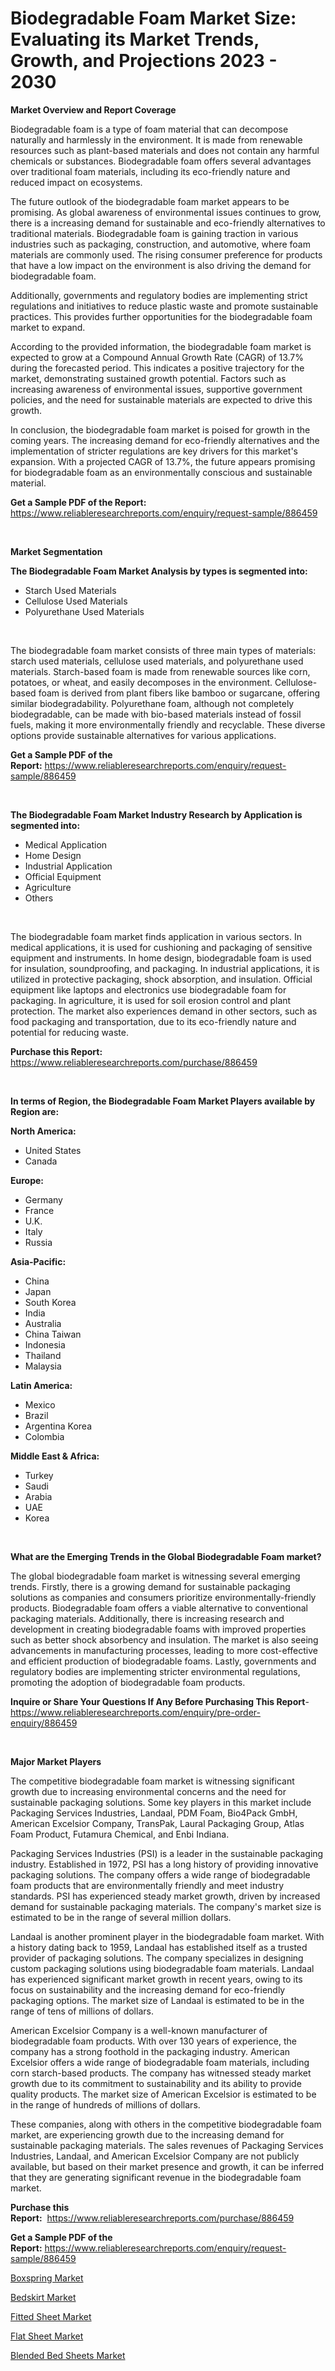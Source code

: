 <p><h1>Biodegradable Foam Market Size: Evaluating its Market Trends, Growth, and Projections 2023 - 2030</h1></p><p><strong>Market Overview and Report Coverage</strong></p>
<p><p>Biodegradable foam is a type of foam material that can decompose naturally and harmlessly in the environment. It is made from renewable resources such as plant-based materials and does not contain any harmful chemicals or substances. Biodegradable foam offers several advantages over traditional foam materials, including its eco-friendly nature and reduced impact on ecosystems.</p><p>The future outlook of the biodegradable foam market appears to be promising. As global awareness of environmental issues continues to grow, there is a increasing demand for sustainable and eco-friendly alternatives to traditional materials. Biodegradable foam is gaining traction in various industries such as packaging, construction, and automotive, where foam materials are commonly used. The rising consumer preference for products that have a low impact on the environment is also driving the demand for biodegradable foam.</p><p>Additionally, governments and regulatory bodies are implementing strict regulations and initiatives to reduce plastic waste and promote sustainable practices. This provides further opportunities for the biodegradable foam market to expand.</p><p>According to the provided information, the biodegradable foam market is expected to grow at a Compound Annual Growth Rate (CAGR) of 13.7% during the forecasted period. This indicates a positive trajectory for the market, demonstrating sustained growth potential. Factors such as increasing awareness of environmental issues, supportive government policies, and the need for sustainable materials are expected to drive this growth.</p><p>In conclusion, the biodegradable foam market is poised for growth in the coming years. The increasing demand for eco-friendly alternatives and the implementation of stricter regulations are key drivers for this market's expansion. With a projected CAGR of 13.7%, the future appears promising for biodegradable foam as an environmentally conscious and sustainable material.</p></p>
<p><strong>Get a Sample PDF of the Report:</strong> <a href="https://www.reliableresearchreports.com/enquiry/request-sample/886459">https://www.reliableresearchreports.com/enquiry/request-sample/886459</a></p>
<p>&nbsp;</p>
<p><strong>Market Segmentation</strong></p>
<p><strong>The Biodegradable Foam Market Analysis by types is segmented into:</strong></p>
<p><ul><li>Starch Used Materials</li><li>Cellulose Used Materials</li><li>Polyurethane Used Materials</li></ul></p>
<p>&nbsp;</p>
<p><p>The biodegradable foam market consists of three main types of materials: starch used materials, cellulose used materials, and polyurethane used materials. Starch-based foam is made from renewable sources like corn, potatoes, or wheat, and easily decomposes in the environment. Cellulose-based foam is derived from plant fibers like bamboo or sugarcane, offering similar biodegradability. Polyurethane foam, although not completely biodegradable, can be made with bio-based materials instead of fossil fuels, making it more environmentally friendly and recyclable. These diverse options provide sustainable alternatives for various applications.</p></p>
<p><strong>Get a Sample PDF of the Report:</strong>&nbsp;<a href="https://www.reliableresearchreports.com/enquiry/request-sample/886459">https://www.reliableresearchreports.com/enquiry/request-sample/886459</a></p>
<p>&nbsp;</p>
<p><strong>The Biodegradable Foam Market Industry Research by Application is segmented into:</strong></p>
<p><ul><li>Medical Application</li><li>Home Design</li><li>Industrial Application</li><li>Official Equipment</li><li>Agriculture</li><li>Others</li></ul></p>
<p>&nbsp;</p>
<p><p>The biodegradable foam market finds application in various sectors. In medical applications, it is used for cushioning and packaging of sensitive equipment and instruments. In home design, biodegradable foam is used for insulation, soundproofing, and packaging. In industrial applications, it is utilized in protective packaging, shock absorption, and insulation. Official equipment like laptops and electronics use biodegradable foam for packaging. In agriculture, it is used for soil erosion control and plant protection. The market also experiences demand in other sectors, such as food packaging and transportation, due to its eco-friendly nature and potential for reducing waste.</p></p>
<p><strong>Purchase this Report:</strong>&nbsp; <a href="https://www.reliableresearchreports.com/purchase/886459">https://www.reliableresearchreports.com/purchase/886459</a></p>
<p>&nbsp;</p>
<p><strong>In terms of Region, the Biodegradable Foam Market Players available by Region are:</strong></p>
<p>
    <p> <strong> North America: </strong>
        <ul>
            <li>United States</li>
            <li>Canada</li>
        </ul>
        </p> 
    <p> <strong> Europe: </strong>
        <ul>
            <li>Germany</li>
            <li>France</li>
            <li>U.K.</li>
            <li>Italy</li>
            <li>Russia</li>
        </ul>
        </p> 
    <p> <strong> Asia-Pacific: </strong>
        <ul>
            <li>China</li>
            <li>Japan</li>
            <li>South Korea</li>
            <li>India</li>
            <li>Australia</li>
            <li>China Taiwan</li>
            <li>Indonesia</li>
            <li>Thailand</li>
            <li>Malaysia</li>
        </ul>
        </p> 
    <p> <strong> Latin America: </strong>
        <ul>
            <li>Mexico</li>
            <li>Brazil</li>
            <li>Argentina Korea</li>
            <li>Colombia</li>
        </ul>
        </p> 
    <p> <strong> Middle East & Africa: </strong>
        <ul>
            <li>Turkey</li>
            <li>Saudi</li>
            <li>Arabia</li>
            <li>UAE</li>
            <li>Korea</li>
        </ul>
    </p>
    </p>
<p>&nbsp;</p>
<p><strong>What are the Emerging Trends in the Global Biodegradable Foam market?</strong></p>
<p><p>The global biodegradable foam market is witnessing several emerging trends. Firstly, there is a growing demand for sustainable packaging solutions as companies and consumers prioritize environmentally-friendly products. Biodegradable foam offers a viable alternative to conventional packaging materials. Additionally, there is increasing research and development in creating biodegradable foams with improved properties such as better shock absorbency and insulation. The market is also seeing advancements in manufacturing processes, leading to more cost-effective and efficient production of biodegradable foams. Lastly, governments and regulatory bodies are implementing stricter environmental regulations, promoting the adoption of biodegradable foam products.</p></p>
<p><strong>Inquire or Share Your Questions If Any Before Purchasing This Report</strong>- <a href="https://www.reliableresearchreports.com/enquiry/pre-order-enquiry/886459">https://www.reliableresearchreports.com/enquiry/pre-order-enquiry/886459</a></p>
<p>&nbsp;</p>
<p><strong>Major Market Players</strong></p>
<p><p>The competitive biodegradable foam market is witnessing significant growth due to increasing environmental concerns and the need for sustainable packaging solutions. Some key players in this market include Packaging Services Industries, Landaal, PDM Foam, Bio4Pack GmbH, American Excelsior Company, TransPak, Laural Packaging Group, Atlas Foam Product, Futamura Chemical, and Enbi Indiana.</p><p>Packaging Services Industries (PSI) is a leader in the sustainable packaging industry. Established in 1972, PSI has a long history of providing innovative packaging solutions. The company offers a wide range of biodegradable foam products that are environmentally friendly and meet industry standards. PSI has experienced steady market growth, driven by increased demand for sustainable packaging materials. The company's market size is estimated to be in the range of several million dollars.</p><p>Landaal is another prominent player in the biodegradable foam market. With a history dating back to 1959, Landaal has established itself as a trusted provider of packaging solutions. The company specializes in designing custom packaging solutions using biodegradable foam materials. Landaal has experienced significant market growth in recent years, owing to its focus on sustainability and the increasing demand for eco-friendly packaging options. The market size of Landaal is estimated to be in the range of tens of millions of dollars.</p><p>American Excelsior Company is a well-known manufacturer of biodegradable foam products. With over 130 years of experience, the company has a strong foothold in the packaging industry. American Excelsior offers a wide range of biodegradable foam materials, including corn starch-based products. The company has witnessed steady market growth due to its commitment to sustainability and its ability to provide quality products. The market size of American Excelsior is estimated to be in the range of hundreds of millions of dollars.</p><p>These companies, along with others in the competitive biodegradable foam market, are experiencing growth due to the increasing demand for sustainable packaging materials. The sales revenues of Packaging Services Industries, Landaal, and American Excelsior Company are not publicly available, but based on their market presence and growth, it can be inferred that they are generating significant revenue in the biodegradable foam market.</p></p>
<p><strong>Purchase this Report:</strong>&nbsp;&nbsp;<a href="https://www.reliableresearchreports.com/purchase/886459">https://www.reliableresearchreports.com/purchase/886459</a></p>
<p></p>
<p><strong>Get a Sample PDF of the Report:</strong>&nbsp;<a href="https://www.reliableresearchreports.com/enquiry/request-sample/886459">https://www.reliableresearchreports.com/enquiry/request-sample/886459</a></p>
<p><p><a href="https://medium.com/@rachelyoung56/boxspring-market-exploring-market-share-market-trends-and-future-growth-b0f69dbf2238">Boxspring Market</a></p><p><a href="https://medium.com/@beverlychen69/bedskirt-market-furnishes-information-on-market-share-market-trends-and-market-growth-1a8169022309">Bedskirt Market</a></p><p><a href="https://medium.com/@lisasanchez1968/fitted-sheet-market-size-market-outlook-and-market-forecast-2023-to-2030-4aa2f671dec8">Fitted Sheet Market</a></p><p><a href="https://medium.com/@brittanyrobertson07/flat-sheet-market-size-cagr-trends-2024-2030-bf98ce773109">Flat Sheet Market</a></p><p><a href="https://medium.com/@marilynadams76/blended-bed-sheets-nbsp-market-focuses-on-market-share-size-and-projected-forecast-till-2030-11b59f0d917c">Blended Bed Sheets Market</a></p></p>